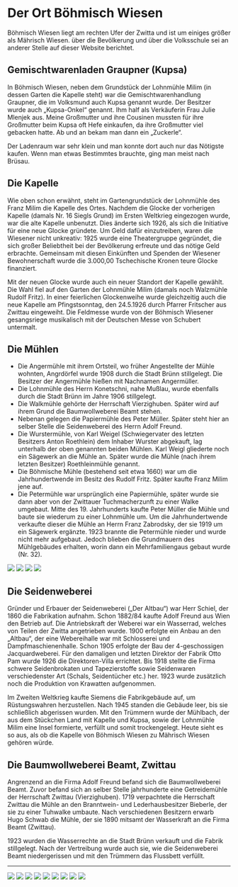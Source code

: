 # Der Ort Böhmisch Wiesen

Böhmisch Wiesen liegt am rechten Ufer der Zwitta und ist um einiges größer als Mährisch Wiesen. über die Bevölkerung und über die Volksschule sei an anderer Stelle auf dieser Website berichtet.


## Gemischtwarenladen Graupner (Kupsa)

In Böhmisch Wiesen, neben dem Grundstück der Lohnmühle Milim (in dessen Garten die Kapelle steht) war die Gemischtwarenhandlung Graupner, die im Volksmund auch Kupsa genannt wurde. Der Besitzer wurde auch „Kupsa-Onkel“ genannt. Ihm half als Verkäuferin Frau Julie Mlenjek aus. Meine Großmutter und ihre Cousinen mussten für ihre Großmutter beim Kupsa oft Hefe einkaufen, da ihre Großmutter viel gebacken hatte. Ab und an bekam man dann ein „Zuckerle“.

Der Ladenraum war sehr klein und man konnte dort auch nur das Nötigste kaufen. Wenn man etwas Bestimmtes brauchte, ging man meist nach Brüsau.


## Die Kapelle

Wie oben schon erwähnt, steht im Gartengrundstück der Lohnmühle des Franz Milim die Kapelle des Ortes. Nachdem die Glocke der vorherigen Kapelle (damals Nr. 16 Siegls Grund) im Ersten Weltkrieg eingezogen wurde, war die alte Kapelle unbenutzt. Dies änderte sich 1926, als sich die Initiative für eine neue Glocke gründete. Um Geld dafür einzutreiben, waren die Wiesener nicht unkreativ: 1925 wurde eine Theatergruppe gegründet, die sich großer Beliebtheit bei der Bevölkerung erfreute und das nötige Geld erbrachte. Gemeinsam mit diesen Einkünften und Spenden der Wiesener Bewohnerschaft wurde die 3.000,00 Tschechische Kronen teure Glocke finanziert.

Mit der neuen Glocke wurde auch ein neuer Standort der Kapelle gewählt. Die Wahl fiel auf den Garten der Lohnmühle Milim (damals noch Walzmühle Rudolf Fritz). In einer feierlichen Glockenweihe wurde gleichzeitig auch die neue Kapelle am Pfingstsonntag, den 24.5.1926 durch Pfarrer Fritscher aus Zwittau eingeweiht. Die Feldmesse wurde von der Böhmisch Wiesener gesangsriege musikalisch mit der Deutschen Messe von Schubert untermalt.


## Die Mühlen

- Die Angermühle mit ihrem Ortsteil, wo früher Angestellte der Mühle wohnten, Angrdörfel wurde 1908 durch die Stadt Brünn stillgelegt. Die Besitzer der Angermühle hießen mit Nachnamen Angermüller.
- Die Lohnmühle des Herrn Konetschni, nahe Mußlau, wurde ebenfalls durch die Stadt Brünn im Jahre 1906 stillgelegt.
- Die Walkmühle gehörte der Herrschaft Vierzighuben. Später wird auf ihrem Grund die Baumwollweberei Beamt stehen.
- Nebenan gelegen die Papiermühle des Peter Müller. Später steht hier an selber Stelle die Seidenweberei des Herrn Adolf Freund.
- Die Wurstermühle, von Karl Weigel (Schwiegervater des letzten Besitzers Anton Roethlein) dem Inhaber Wurster abgekauft, lag unterhalb der oben genannten beiden Mühlen. Karl Weigl gliederte noch ein Sägewerk an die Mühle an. Später wurde die Mühle (nach ihrem letzten Besitzer) Roethleinmühle genannt.
- Die Böhmische Mühle (bestehend seit etwa 1660) war um die Jahrhundertwende im Besitz des Rudolf Fritz. Später kaufte Franz Milim jene auf.
- Die Petermühle war ursprünglich eine Papiermühle, später wurde sie dann aber von der Zwittauer Tuchmacherzunft zu einer Walke umgebaut. Mitte des 19. Jahrhunderts kaufte Peter Müller die Mühle und baute sie wiederum zu einer Lohnmühle um. Um die Jahrhundertwende verkaufte dieser die Mühle an Herrn Franz Zabrodsky, der sie 1919 um ein Sägewerk ergänzte. 1923 brannte die Petermühle nieder und wurde nicht mehr aufgebaut. Jedoch blieben die Grundmauern des Mühlgebäudes erhalten, worin dann ein Mehrfamiliengaus gebaut wurde (Nr. 32).

![](/bw/zabrodsky-muehle)
![](/bw/zabrodsky-muehle-und-langer-gasthaus)
![](/bw/muehle-franz-mili)
![](/bw/roethleinmuehle)

## Die Seidenweberei

Gründer und Erbauer der Seidenweberei („Der Altbau“) war Herr Schiel, der 1860 die Fabrikation aufnahm. Schon 1882/84 kaufte Adolf Freund aus Wien den Betrieb auf. Die Antriebskraft der Weberei war ein Wasserrad, welches von Teilen der Zwitta angetrieben wurde. 1900 erfolgte ein Anbau an den „Altbau“, der eine Webereihalle war mit Schlosserei und Dampfmaschienenhalle. Schon 1905 erfolgte der Bau der 4-geschossigen Jacquardweberei. Für den damaligen und letzten Direktor der Fabrik Otto Pam wurde 1926 die Direktoren-Villa errichtet. Bis 1918 stellte die Firma schwere Seidenbrokaten und Tapezierstoffe sowie Seidenwaren verschiedenster Art (Schals, Seidentücher etc.) her. 1923 wurde zusätzlich noch die Produktion von Krawatten aufgenommen.

Im Zweiten Weltkrieg kaufte Siemens die Fabrikgebäude auf, um Rüstungswahren herzustellen. Nach 1945 standen die Gebäude leer, bis sie schließlich abgerissen wurden. Mit den Trümmern wurde der Mühlbach, der aus dem Stückchen Land mit Kapelle und Kupsa, sowie der Lohnmühle Milim eine Insel formierte, verfüllt und somit trockengelegt. Heute sieht es so aus, als ob die Kapelle von Böhmisch Wiesen zu Mährisch Wiesen gehören würde.


## Die Baumwollweberei Beamt, Zwittau

Angrenzend an die Firma Adolf Freund befand sich die Baumwollweberei Beamt. Zuvor befand sich an selber Stelle jahrhunderte eine Getreidemühle der Herrschaft Zwittau (Vierzighuben). 1719 verpachtete die Herrschaft Zwittau die Mühle an den Branntwein- und Lederhausbesitzer Bieberle, der sie zu einer Tuhwalke umbaute. Nach verschiedenen Besitzern erwarb Hugo Schwab die Mühle, der sie 1890 mitsamt der Wasserkraft an die Firma Beamt (Zwittau).

1923 wurden die Wasserrechte an die Stadt Brünn verkauft und die Fabrik stillgelegt. Nach der Vertreibung wurde auch sie, wie die Seidenweberei Beamt niedergerissen und mit den Trümmern das Flussbett verfüllt.

---

![](/bw/feuerwehrfest)
![](/bw/freiwillige-feuerwehr)
![](/bw/feuerwehr-geraetehaeuschen)
![](/bw/insel)
![](/bw/volksfest)
![](/bw/theatergruppe)
![](/bw/truda)
![](/bw/totalansicht)
![](/bw/ansicht-von-wiesen)